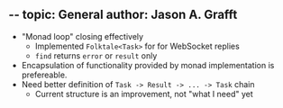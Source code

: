 --
topic: General
author: Jason A. Grafft
---
- "Monad loop" closing effectively
    - Implemented `Folktale<Task>` for for WebSocket replies
    - `find` returns `error` or `result` only
- Encapsulation of functionality provided by monad implementation is prefereable.
- Need better definition of `Task -> Result -> ... -> Task` chain
    - Current structure is an improvement, not "what I need" yet